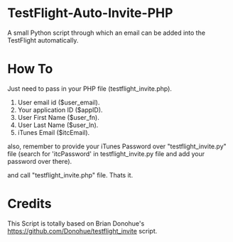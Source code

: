 # TestFlight-Auto-Invite-PHP

A small Python script through which an email can be added into the TestFlight automatically. 

# How To
Just need to pass in your PHP file (testflight_invite.php).

1. User email id ($user_email).
2. Your application ID ($appID).
3. User First Name ($user_fn).
4. User Last Name ($user_ln).
5. iTunes Email ($itcEmail).

also, remember to provide your iTunes Password over "testflight_invite.py" file (search for 'itcPassword' in testflight_invite.py file and add your password over there).

and call "testflight_invite.php" file. Thats it.

# Credits
This Script is totally based on Brian Donohue's https://github.com/Donohue/testflight_invite script.
